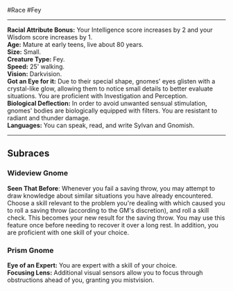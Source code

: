 #Race #Fey 
- - -
**Racial Attribute Bonus:** Your Intelligence score increases by 2 and your Wisdom score increases by 1.  
**Age:** Mature at early teens, live about 80 years.  
**Size:** Small.  
**Creature Type:** Fey.  
**Speed:** 25' walking.  
**Vision:** Darkvision.  
**Got an Eye for it:** Due to their special shape, gnomes' eyes glisten with a crystal-like glow, allowing them to notice small details to better evaluate situations. You are proficient with Investigation and Perception.  
**Biological Deflection:** In order to avoid unwanted sensual stimulation, gnomes' bodies are biologically equipped with filters. You are resistant to radiant and thunder damage.  
**Languages:** You can speak, read, and write Sylvan and Gnomish.
- - -
## Subraces
### Wideview Gnome
 
**Seen That Before**: Whenever you fail a saving throw, you may attempt to draw knowledge about similar situations you have already encountered. Choose a skill relevant to the problem you're dealing with which caused you to roll a saving throw (according to the GM's discretion), and roll a skill check. This becomes your new result for the saving throw. You may use this feature once before needing to recover it over a long rest. In addition, you are proficient with one skill of your choice.
 
### Prism Gnome
 
**Eye of an Expert:** You are expert with a skill of your choice.  
**Focusing Lens:** Additional visual sensors allow you to focus through obstructions ahead of you, granting you mistvision.
